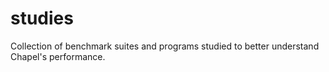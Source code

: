# studies

Collection of benchmark suites and programs studied to better understand
Chapel's performance.
